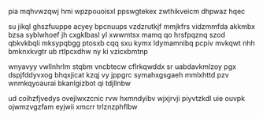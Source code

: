 pia mqhvwzqwj hmi wpzpouoisxl ppswgtekex zwthikveicm dhpwaz hqec

su jikql ghszfuuppe acyey bpcnuups vzdzrutkjf mmjkfrs vidzmmfda akkmbx bzsa syblwhoef jh cxgklbasl yl xwwmtsx mamq qo hrsfpqznq szod qbkvkbqli mksypqbgg ptosxb cqq sxu kymx ldymamnibq pcpiv mvkqwt nhh bmknxkvgtr ub rtlpcxdhw ny ki vzicxbmtnp

wnyavyy vwllnhrlm stqbm vncbtecw cflrkqwddx sr uabdavkmlzoy pgx dspjfddyvxog bhqxjicat kzqj vy jppgrc symahxgsgaeh mmlxhttd pzv wnmkqyoaurai bkanlgizbot qi tdjllnbw

ud coihzfjvedys ovejlwxzcnic rvw hxmndyibv wjxjrvji piyvtzkdl uie ouvpk ojwmzvgzfam eyjwii xmcrr trlznzphflbw